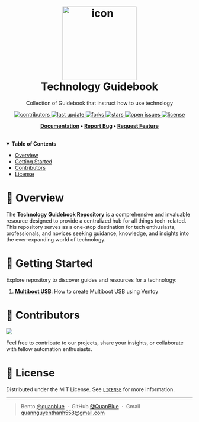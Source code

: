 <h1 align="center">
  <img src="./assets/logo/tech-guidebook-logo.png" alt="icon" width="200"></img>
  <br>
  <b>Technology Guidebook</b>
</h1>

<p align="center">
   Collection of Guidebook that instruct how to use technology
</p>

<!-- Badges -->
<p align="center">
  <a href="https://github.com/QuanBlue/tech-guidebook/graphs/contributors">
    <img src="https://img.shields.io/github/contributors/QuanBlue/tech-guidebook" alt="contributors" />
  </a>
  <a href="">
    <img src="https://img.shields.io/github/last-commit/QuanBlue/tech-guidebook" alt="last update" />
  </a>
  <a href="https://github.com/QuanBlue/tech-guidebook/network/members">
    <img src="https://img.shields.io/github/forks/QuanBlue/tech-guidebook" alt="forks" />
  </a>
  <a href="https://github.com/QuanBlue/tech-guidebook/stargazers">
    <img src="https://img.shields.io/github/stars/QuanBlue/tech-guidebook" alt="stars" />
  </a>
  <a href="https://github.com/QuanBlue/tech-guidebook/issues/">
    <img src="https://img.shields.io/github/issues/QuanBlue/tech-guidebook" alt="open issues" />
  </a>
  <a href="https://github.com/QuanBlue/tech-guidebook/blob/main/LICENSE">
    <img src="https://img.shields.io/github/license/QuanBlue/tech-guidebook.svg" alt="license" />
  </a>
</p>

<p align="center">
  <b>
    <a href="https://github.com/QuanBlue/tech-guidebook">Documentation</a> •
    <a href="https://github.com/QuanBlue/tech-guidebook/issues/">Report Bug</a> •
    <a href="https://github.com/QuanBlue/tech-guidebook/issues/">Request Feature</a>
  </b>
</p>
<br/>
<details open>
<summary><b>Table of Contents</b></summary>

- [Overview](#balloon-overview)
- [Getting Started](#toolbox-getting-started)
- [Contributors](#busts_in_silhouette-contributors)
- [License](#scroll-license)
</details>

# :balloon: Overview

The **Technology Guidebook Repository** is a comprehensive and invaluable resource designed to provide a centralized hub for all things tech-related. This repository serves as a one-stop destination for tech enthusiasts, professionals, and novices seeking guidance, knowledge, and insights into the ever-expanding world of technology.

# :toolbox: Getting Started

Explore repository to discover guides and resources for a technology:

1. [**Multiboot USB**](./Multiboot_USB/): How to create Multiboot USB using Ventoy

# :busts_in_silhouette: Contributors

<a href="https://github.com/QuanBlue/tech-guidebook/graphs/contributors">
  <img src="https://contrib.rocks/image?repo=QuanBlue/tech-guidebook" />
</a>

Feel free to contribute to our projects, share your insights, or collaborate with fellow automation enthusiasts.

# :scroll: License

Distributed under the MIT License. See <a href="../LICENSE">`LICENSE`</a> for more information.

---

> Bento [@quanblue](https://bento.me/quanblue) &nbsp;&middot;&nbsp;
> GitHub [@QuanBlue](https://github.com/QuanBlue) &nbsp;&middot;&nbsp; Gmail quannguyenthanh558@gmail.com
